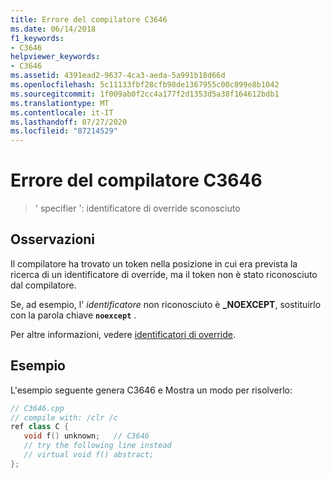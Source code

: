```yaml
---
title: Errore del compilatore C3646
ms.date: 06/14/2018
f1_keywords:
- C3646
helpviewer_keywords:
- C3646
ms.assetid: 4391ead2-9637-4ca3-aeda-5a991b18d66d
ms.openlocfilehash: 5c11133fbf28cfb98de1367955c00c899e8b1042
ms.sourcegitcommit: 1f009ab0f2cc4a177f2d1353d5a38f164612bdb1
ms.translationtype: MT
ms.contentlocale: it-IT
ms.lasthandoff: 07/27/2020
ms.locfileid: "87214529"
---
```

# <a name="compiler-error-c3646"></a>Errore del compilatore C3646

> ' specifier ': identificatore di override sconosciuto

## <a name="remarks"></a>Osservazioni

Il compilatore ha trovato un token nella posizione in cui era prevista la ricerca di un identificatore di override, ma il token non è stato riconosciuto dal compilatore.

Se, ad esempio, l' *identificatore* non riconosciuto è **_NOEXCEPT**, sostituirlo con la parola chiave **`noexcept`** .

Per altre informazioni, vedere [identificatori di override](../../extensions/override-specifiers-cpp-component-extensions.md).

## <a name="example"></a>Esempio

L'esempio seguente genera C3646 e Mostra un modo per risolverlo:

```cpp
// C3646.cpp
// compile with: /clr /c
ref class C {
   void f() unknown;   // C3646
   // try the following line instead
   // virtual void f() abstract;
};
```
